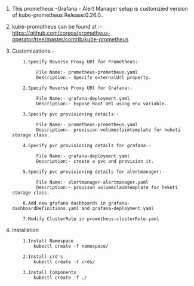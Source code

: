 1. This prometheus -Grafana - Alert Manager setup is customzied version of kube-prometheus Release:0.26.0..

2. kube-promotheus can be found at :- https://github.com/coreos/prometheus-operator/tree/master/contrib/kube-prometheus

2. Customizations:-


           1.Specify Reverse Proxy URl for Prometheus:-

                File Name:- prometheus-prometheus.yaml
                Description:- Specify externalUrl property.
     
           2.Specify Reverse Proxy URl for Grafana:-

                File Name:- grafana-deployment.yaml
                Description:- Expose Root URl using env variable.

           3.Specify pvc provisioning details:-

                File Name:- prometheus-prometheus.yaml
                Description:- provision volumeclaimtemplate for heketi storage class.

           4.Specify pvc provisioning details for grafana:-

                File Name:- grafana-deployment.yaml
                Description:- create a pvc and provision it.

           5.Specify pvc provisioning details for alertmanager:-

                File Name:- alertmanager-alertmanager.yaml
                Description:- provison volumeclaimtemplate for heketi storage class.
           
           6.Add new grafana dashboards in grafana-dashboardDefinitions.yaml and grafana-deployment.yaml

           7.Modify ClusterRole in prometheus-clusterRole.yaml

4. Installation

           1.Install Namespace
               kubectl create -f namespace/

           2.Install crd's
               kubectl create -f crds/

           3.Install Components
               kubectl create -f ./